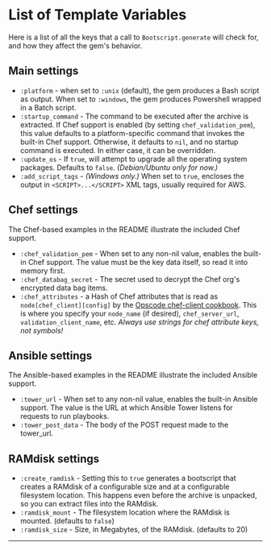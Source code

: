 List of Template Variables
================
Here is a list of all the keys that a call to `Bootscript.generate` will check for, and how they affect the gem's behavior.


Main settings
----------------
* `:platform` - when set to `:unix` (default), the gem produces a Bash script as output. When set to `:windows`, the gem produces Powershell wrapped in a Batch script.
* `:startup_command` - The command to be executed after the archive is extracted. If Chef support is enabled (by setting `chef_validation_pem`), this value defaults to a platform-specific command that invokes the built-in Chef support. Otherwise, it defaults to `nil`, and no startup command is executed. In either case, it can be overridden.
* `:update_os` - If `true`, will attempt to upgrade all the operating system packages. Defaults to `false`. _(Debian/Ubuntu only for now.)_
* `:add_script_tags` - _(Windows only.)_ When set to `true`, encloses the output in `<SCRIPT>...</SCRIPT>` XML tags, usually required for AWS.


Chef settings
----------------
The Chef-based examples in the README illustrate the included Chef support.
* `:chef_validation_pem` - When set to any non-nil value, enables the built-in Chef support. The value must be the key data itself, so read it into memory first.
* `:chef_databag_secret` - The secret used to decrypt the Chef org's encrypted data bag items.
* `:chef_attributes` - a Hash of Chef attributes that is read as `node[chef_client][config]` by the [Opscode chef-client cookbook][1]. This is where you specify your `node_name` (if desired), `chef_server_url`, `validation_client_name`, etc. *Always use strings for chef attribute keys, not symbols!*


Ansible settings
----------------
The Ansible-based examples in the README illustrate the included Ansible support.
* `:tower_url` - When set to any non-nil value, enables the built-in Ansible support. The value is the URL at which Ansible Tower listens for requests to run playbooks.
* `:tower_post_data` - The body of the POST request made to the tower_url.


RAMdisk settings
----------------
* `:create_ramdisk` - Setting this to `true` generates a bootscript that creates a RAMdisk of a configurable size and at a configurable filesystem location. This happens even before the archive is unpacked, so you can extract files into the RAMdisk.
* `:ramdisk_mount` - The filesystem location where the RAMdisk is mounted. (defaults to `false`)
* `:ramdisk_size` - Size, in Megabytes, of the RAMdisk. (defaults to 20)


--------
[1]:https://github.com/opscode-cookbooks/chef-client
